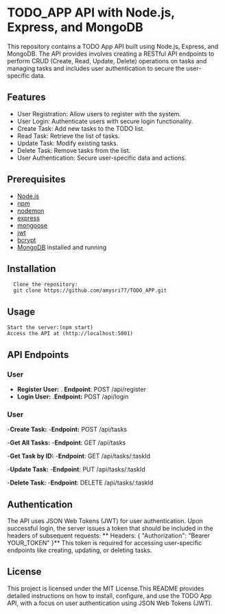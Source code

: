 # TODO_APP API with Node.js, Express, and MongoDB

  This repository contains a TODO App API built using Node.js, Express, and MongoDB. The API provides  involves creating a RESTful API endpoints to perform CRUD (Create,       Read, Update, Delete) operations on tasks and managing tasks and includes user authentication to secure the user-specific data.

## Features

   - User Registration: Allow users to register with the system.
   - User Login: Authenticate users with secure login functionality.
   - Create Task: Add new tasks to the TODO list.
   - Read Task: Retrieve the list of tasks.
   - Update Task: Modify existing tasks.
   - Delete Task: Remove tasks from the list.
   - User Authentication: Secure user-specific data and actions.

## Prerequisites

   - [Node.js](https://nodejs.org/en)
   - [npm](https://docs.npmjs.com/downloading-and-installing-node-js-and-npm)
   - [nodemon](https://www.npmjs.com/package//nodemon)
   - [express](https://www.npmjs.com/package/express)
   - [mongoose](https://www.npmjs.com/package/mongoose)
   - [jwt](https://www.npmjs.com/package/jwt)
   - [bcrypt](https://www.npmjs.com/package/bcrypt)
   - [MongoDB](https://www.mongodb.com/docs/manual/installation) installed and running

## Installation

      Clone the repository:
      git clone https://github.com/amysri77/TODO_APP.git
      
## Usage

    Start the server:(npm start)
    Access the API at (http://localhost:5001)

## API Endpoints
  ### User
 - **Register User:** . **Endpoint**: POST /api/register
 - **Login User:**
      .**Endpoint:** POST /api/login
   
 ### User
-**Create Task:**
-**Endpoint:** POST /api/tasks

-**Get All Tasks:**
-**Endpoint**: GET /api/tasks

-**Get Task by ID:**
-**Endpoint**: GET /api/tasks/:taskId

-**Update Task:**
-**Endpoint**: PUT /api/tasks/:taskId

-**Delete Task:**
-**Endpoint**: DELETE /api/tasks/:taskId

## Authentication
The API uses JSON Web Tokens (JWT) for user authentication. Upon successful login, the server issues a token that should be included in the headers of subsequent requests:
** Headers: { "Authorization": "Bearer YOUR_TOKEN" }**
This token is required for accessing user-specific endpoints like creating, updating, or deleting tasks.

## License
  This project is licensed under the MIT License.This README provides detailed instructions on how to install, configure, and use the TODO App API, with a focus on user        authentication using JSON Web Tokens (JWT). 


